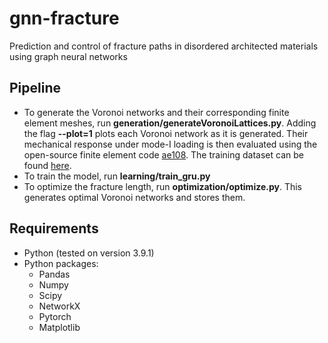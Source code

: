 # gnn-fracture
Prediction and control of fracture paths in disordered architected materials using graph neural networks

## Pipeline
- To generate the Voronoi networks and their corresponding finite element meshes, run **generation/generateVoronoiLattices.py**. Adding the flag **--plot=1** plots each Voronoi network as it is generated. Their mechanical response under mode-I loading is then evaluated using the open-source finite element code [ae108](https://www.ae108.ethz.ch). The training dataset can be found [here](https://www.research-collection.ethz.ch/handle/...).
- To train the model, run **learning/train_gru.py**
- To optimize the fracture length, run **optimization/optimize.py**. This generates optimal Voronoi networks and stores them.


## Requirements

- Python (tested on version 3.9.1)
- Python packages:
  - Pandas
  - Numpy
  - Scipy
  - NetworkX
  - Pytorch 
  - Matplotlib


